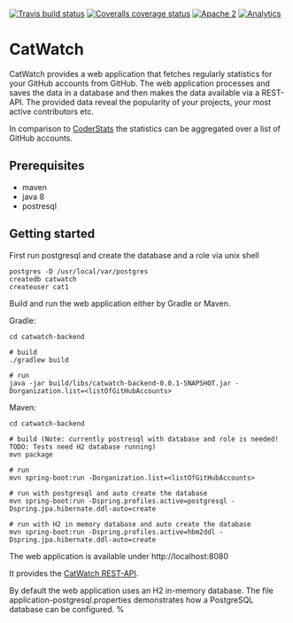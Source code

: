[![Travis build status](https://travis-ci.org/zalando/catwatch.svg)](https://travis-ci.org/zalando/catwatch)
[![Coveralls coverage status](https://img.shields.io/coveralls/zalando/catwatch.svg)](https://coveralls.io/r/zalando/catwatch)
[![Apache 2](http://img.shields.io/badge/license-Apache%202-blue.svg)](http://www.apache.org/licenses/LICENSE-2.0)
[![Analytics](https://ga-beacon.appspot.com/UA-65266986-1/zalando/catwatch)](https://github.com/zalando/catwatch)


# CatWatch

CatWatch provides a web application that fetches regularly statistics for your GitHub accounts from GitHub.
The web application processes and saves the data in a database and then makes the data available via a REST-API.
The provided data reveal the popularity of your projects, your most active contributors etc.

In comparison to [CoderStats](http://coderstats.net/) the statistics can be aggregated over a list of GitHub accounts.

## Prerequisites

* maven
* java 8
* postresql

## Getting started

First run postgresql and create the database and a role via unix shell
    
    postgres -D /usr/local/var/postgres
    createdb catwatch
    createuser cat1

Build and run the web application either by Gradle or Maven. 

Gradle:

    cd catwatch-backend
    
    # build
    ./gradlew build
    
    # run
    java -jar build/libs/catwatch-backend-0.0.1-SNAPSHOT.jar -Dorganization.list=<listOfGitHubAccounts>


Maven:

    cd catwatch-backend

    # build (Note: currently postresql with database and role is needed! TODO: Tests need H2 database running)
    mvn package
    
    # run
    mvn spring-boot:run -Dorganization.list=<listOfGitHubAccounts>
    
    # run with postgresql and auto create the database
    mvn spring-boot:run -Dspring.profiles.active=postgresql -Dspring.jpa.hibernate.ddl-auto=create
    
    # run with H2 in memory database and auto create the database
    mvn spring-boot:run -Dspring.profiles.active=hbm2ddl -Dspring.jpa.hibernate.ddl-auto=create


The web application is available under http://localhost:8080

It provides the [CatWatch REST-API](https://zalando.github.io/catwatch/).

By default the web application uses an H2 in-memory database.
The file application-postgresql.properties demonstrates how a PostgreSQL database can be configured. %
